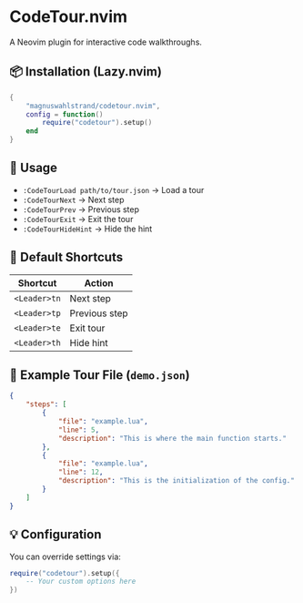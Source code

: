 
# CodeTour.nvim

A Neovim plugin for interactive code walkthroughs.

## 📦 Installation (Lazy.nvim)

```lua
{
    "magnuswahlstrand/codetour.nvim",
    config = function()
        require("codetour").setup()
    end
}
```

## 🚀 Usage

- `:CodeTourLoad path/to/tour.json` → Load a tour
- `:CodeTourNext` → Next step
- `:CodeTourPrev` → Previous step
- `:CodeTourExit` → Exit the tour
- `:CodeTourHideHint` → Hide the hint

## 🔧 Default Shortcuts

| Shortcut      | Action                |
|--------------|-----------------------|
| `<Leader>tn` | Next step              |
| `<Leader>tp` | Previous step          |
| `<Leader>te` | Exit tour              |
| `<Leader>th` | Hide hint              |

## 📄 Example Tour File (`demo.json`)

```json
{
    "steps": [
        {
            "file": "example.lua",
            "line": 5,
            "description": "This is where the main function starts."
        },
        {
            "file": "example.lua",
            "line": 12,
            "description": "This is the initialization of the config."
        }
    ]
}
```

## 💡 Configuration

You can override settings via:

```lua
require("codetour").setup({
    -- Your custom options here
})
```

